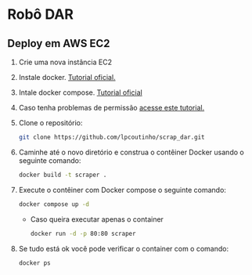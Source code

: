 # Robô DAR

## Deploy em AWS EC2

1. Crie uma nova instância EC2
2. Instale docker. [Tutorial oficial.](https://docs.docker.com/engine/install/ubuntu/)
3. Intale docker compose. [Tutorial oficial](https://docs.docker.com/compose/install/linux/)
4. Caso tenha problemas de permissão [acesse este tutorial.](https://www.baeldung.com/linux/docker-permission-denied-daemon-socket-error)
5. Clone o repositório:

    ```bash
    git clone https://github.com/lpcoutinho/scrap_dar.git
    ```

6. Caminhe até o novo diretório e construa o contêiner Docker usando o seguinte comando:

    ```bash
    docker build -t scraper .
    ```

7. Execute o contêiner com Docker compose o seguinte comando:

    ```bash
    docker compose up -d
    ```

    - Caso queira executar apenas o container

        ```bash
        docker run -d -p 80:80 scraper
        ```

8. Se tudo está ok você pode verificar o container com o comando:

    ```bash
    docker ps
    ```

    ```bash
    ```

    ```bash
    ```
